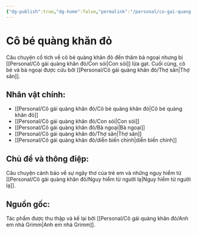 ```yaml
---
{"dg-publish":true,"dg-home":false,"permalink":"/personal/co-gai-quang-khan-do/co-be-quang-khan-do/","dgPassFrontmatter":true,"noteIcon":"","updated":"2025-01-14T22:28:19.983+07:00"}
---
```


# Cô bé quàng khăn đỏ

Câu chuyện cổ tích về cô bé quàng khăn đỏ đến thăm bà ngoại nhưng bị [[Personal/Cô gái quàng khăn đỏ/Con sói\|Con sói]] lừa gạt. Cuối cùng, cô bé và bà ngoại được cứu bởi [[Personal/Cô gái quàng khăn đỏ/Thợ săn\|Thợ săn]].

## Nhân vật chính:
- [[Personal/Cô gái quàng khăn đỏ/Cô bé quàng khăn đỏ\|Cô bé quàng khăn đỏ]]
- [[Personal/Cô gái quàng khăn đỏ/Con sói\|Con sói]]
- [[Personal/Cô gái quàng khăn đỏ/Bà ngoại\|Bà ngoại]]
- [[Personal/Cô gái quàng khăn đỏ/Thợ săn\|Thợ săn]]
- [[Personal/Cô gái quàng khăn đỏ/diễn biến chính\|diễn biến chính]]

## Chủ đề và thông điệp:
Câu chuyện cảnh báo về sự ngây thơ của trẻ em và những nguy hiểm từ [[Personal/Cô gái quàng khăn đỏ/Nguy hiểm từ người lạ\|Nguy hiểm từ người lạ]].

## Nguồn gốc:
Tác phẩm được thu thập và kể lại bởi [[Personal/Cô gái quàng khăn đỏ/Anh em nhà Grimm\|Anh em nhà Grimm]].